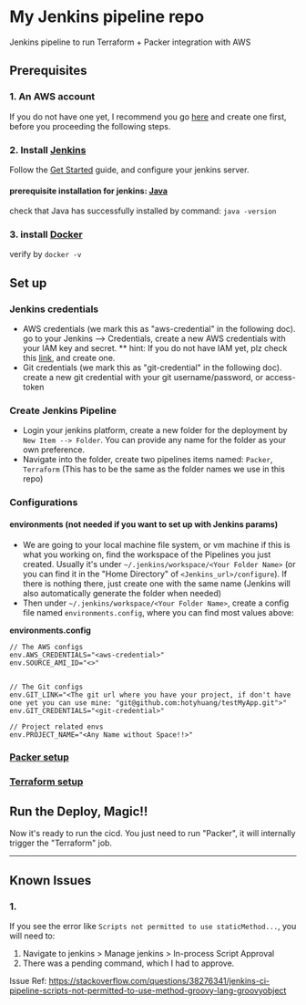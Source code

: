 # My Jenkins pipeline repo

Jenkins pipeline to run Terraform + Packer integration with AWS

## Prerequisites

### 1. An AWS account
If you do not have one yet, I recommend you go [here](https://aws.amazon.com/console/) and create one first, before you proceeding the following steps.

### 2. Install [Jenkins](https://jenkins.io/)
Follow the [Get Started](https://jenkins.io/doc/pipeline/tour/getting-started/) guide, and configure your jenkins server.

#### prerequisite installation for jenkins: [Java](https://www.oracle.com/technetwork/java/javase/downloads/index.html)
check that Java has successfully installed by command: `java -version`

### 3. install [Docker](https://docs.docker.com/)
verify by `docker -v`


## Set up

### Jenkins credentials
* AWS credentials (we mark this as "aws-credential" in the following doc). go to your Jenkins --> Credentials, create a new AWS credentials with your IAM key and secret.
** hint: If you do not have IAM yet, plz check this [link](https://docs.aws.amazon.com/IAM/latest/UserGuide/id_roles_create_for-user.html), and create one.
* Git credentials (we mark this as "git-credential" in the following doc). create a new git credential with your git username/password, or access-token

### Create Jenkins Pipeline
* Login your jenkins platform, create a new folder for the deployment by `New Item --> Folder`. You can provide any name for the folder as your own preference. 
* Navigate into the folder, create two pipelines items named: `Packer`, `Terraform` (This has to be the same as the folder names we use in this repo)

### Configurations

#### environments (not needed if you want to set up with Jenkins params)

* We are going to your local machine file system, or vm machine if this is what you working on, find the workspace of the Pipelines you just created. Usually it's under `~/.jenkins/workspace/<Your Folder Name>` (or you can find it in the "Home Directory" of `<Jenkins_url>/configure`). If there is nothing there, just create one with the same name (Jenkins will also automatically generate the folder when needed)
* Then under `~/.jenkins/workspace/<Your Folder Name>`, create a config file named `environments.config`, where you can find most values above:

**environments.config**
```
// The AWS configs
env.AWS_CREDENTIALS="<aws-credential>"
env.SOURCE_AMI_ID="<>"


// The Git configs
env.GIT_LINK="<The git url where you have your project, if don't have one yet you can use mine: "git@github.com:hotyhuang/testMyApp.git">"
env.GIT_CREDENTIALS="<git-credential>"

// Project related envs
env.PROJECT_NAME="<Any Name without Space!!>"
```

### [Packer setup](https://github.com/hotyhuang/cicd-jenkins/tree/Packer)

### [Terraform setup](https://github.com/hotyhuang/cicd-jenkins/tree/Terraform)

## Run the Deploy, Magic!!

Now it's ready to run the cicd. You just need to run "Packer", it will internally trigger the "Terraform" job.

---------------
## Known Issues

### 1.

If you see the error like `Scripts not permitted to use staticMethod...`, you will need to:
1. Navigate to jenkins > Manage jenkins > In-process Script Approval
2. There was a pending command, which I had to approve.

Issue Ref: https://stackoverflow.com/questions/38276341/jenkins-ci-pipeline-scripts-not-permitted-to-use-method-groovy-lang-groovyobject

